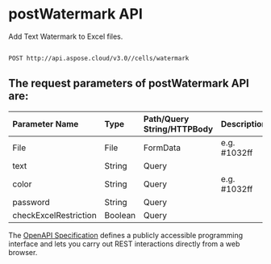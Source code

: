 # **postWatermark API**

Add Text Watermark to Excel files. 

```bash

POST http://api.aspose.cloud/v3.0//cells/watermark

```

## The request parameters of **postWatermark** API are: 

| Parameter Name | Type | Path/Query String/HTTPBody | Description | 
| :- | :- | :- |:- | 
|File|File|FormData|e.g. #1032ff|
|text|String|Query||
|color|String|Query|e.g. #1032ff|
|password|String|Query||
|checkExcelRestriction|Boolean|Query||


The [OpenAPI Specification](https://reference.aspose.cloud/cells/#/LightCellsController/PostWatermark) defines a publicly accessible programming interface and lets you carry out REST interactions directly from a web browser.
